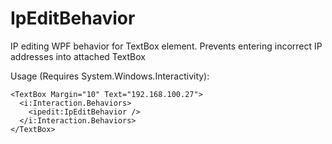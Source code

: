 # IpEditBehavior
IP editing WPF behavior for TextBox element.
Prevents entering incorrect IP addresses into attached TextBox

Usage (Requires System.Windows.Interactivity):
```XAML
<TextBox Margin="10" Text="192.168.100.27">
  <i:Interaction.Behaviors>
    <ipedit:IpEditBehavior />
  </i:Interaction.Behaviors>
</TextBox>
```
